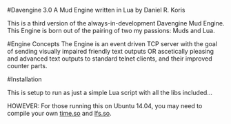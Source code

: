 #Davengine 3.0
A Mud Engine written in Lua by Daniel R. Koris

This is a third version of the always-in-development Davengine Mud Engine. This Engine is born out of the pairing of two my passions: Muds and Lua.

#Engine Concepts
The Engine is an event driven TCP server with the goal of sending visually impaired friendly text outputs OR ascetically pleasing and advanced text outputs to standard telnet clients, and their improved counter parts. 

#Installation

This is setup to run as just a simple Lua script with all the libs included...

HOWEVER: For those running this on Ubuntu 14.04, you may need to compile your own [time.so](https://github.com/m241dan/lua-time) and [lfs.so](https://github.com/keplerproject/luafilesystem).
